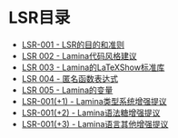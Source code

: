 # LSR目录
- [LSR-001 - LSR的目的和准则](store/LSR-001.md)
- [LSR 002 - Lamina代码风格建议](store/LSR-002.md)
- [LSR 003 - Lamina的LaTeXShow标准库](store/LSR-003.md)
- [LSR 004 - 匿名函数表达式](store/LSR-004.md)
- [LSR 005 - Lamina的变量](store/LSR-005.md)
- [LSR-001(+1) - Lamina类型系统增强提议](store/LSR-001(+1).md)
- [LSR-001(+2) - Lamina语法糖增强提议](store/LSR-001(+2).md)
- [LSR-001(+3) - Lamina语言其他增强提议](store/LSR-001(+3).md)
